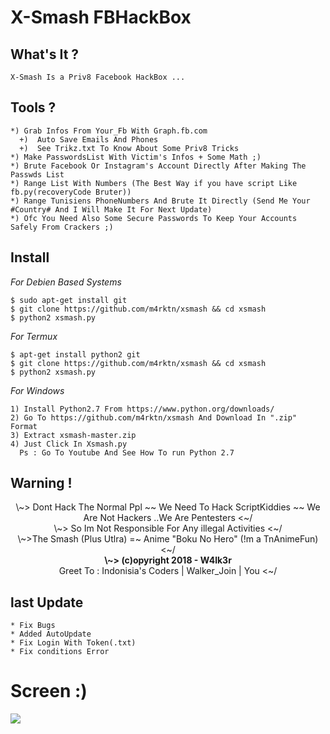# X-Smash FBHackBox
<!--Hello Again ^^!-->
**What's It ?**
----------

```
X-Smash Is a Priv8 Facebook HackBox ...
```
**Tools ?**
----------
```
*) Grab Infos From Your_Fb With Graph.fb.com
  +)  Auto Save Emails And Phones
  +)  See Trikz.txt To Know About Some Priv8 Tricks 
*) Make PasswordsList With Victim's Infos + Some Math ;)
*) Brute Facebook Or Instagram's Account Directly After Making The Passwds List
*) Range List With Numbers (The Best Way if you have script Like fb.py(recoveryCode Bruter))
*) Range Tunisiens PhoneNumbers And Brute It Directly (Send Me Your #Country# And I Will Make It For Next Update)
*) Ofc You Need Also Some Secure Passwords To Keep Your Accounts Safely From Crackers ;)
```
**Install**
----------
*For Debien Based Systems*
```
$ sudo apt-get install git
$ git clone https://github.com/m4rktn/xsmash && cd xsmash
$ python2 xsmash.py
```
*For Termux*
```
$ apt-get install python2 git
$ git clone https://github.com/m4rktn/xsmash && cd xsmash
$ python2 xsmash.py
```
*For Windows*
```
1) Install Python2.7 From https://www.python.org/downloads/
2) Go To https://github.com/m4rktn/xsmash And Download In ".zip" Format
3) Extract xsmash-master.zip 
4) Just Click In Xsmash.py 
  Ps : Go To Youtube And See How To run Python 2.7
```
**Warning !**
----------
<center> \~> Dont Hack The Normal Ppl ~~ We Need To Hack ScriptKiddies ~~ We Are Not Hackers ..We Are Pentesters <~/
<br> \~> So Im Not Responsible For Any illegal Activities <~/<br> \~>The Smash (Plus Utlra) =~ Anime "Boku No Hero" (!m a TnAnimeFun) <~/ <br>
<b> \~> (c)opyright 2018 - W4lk3r </b><br>Greet To : Indonisia's Coders | Walker_Join | You <~/<br>
</center>

**last Update**
----------
```
* Fix Bugs
* Added AutoUpdate
* Fix Login With Token(.txt)
* Fix conditions Error
```
# Screen :)
<img src='https://raw.githubusercontent.com/m4rktn/xsmash/master/screen.png'>
